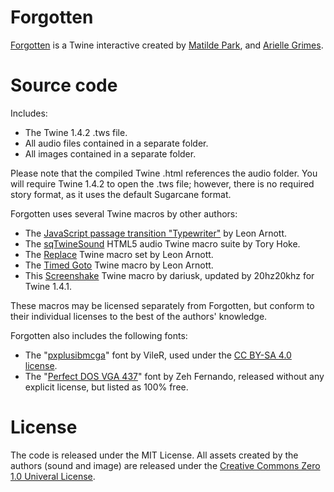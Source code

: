 # Forgotten

[Forgotten](https://aetherinteractive.itch.io/forgotten) is a Twine interactive created by [Matilde Park](https://matildepark.ca), and [Arielle Grimes](http://www.ariellegrimes.com).

# Source code

Includes:

- The Twine 1.4.2 .tws file.
- All audio files contained in a separate folder.
- All images contained in a separate folder.

Please note that the compiled Twine .html references the audio folder. You will require Twine 1.4.2 to open the .tws file; however, there is no required story format, as it uses the default Sugarcane format.

Forgotten uses several Twine macros by other authors:

- The [JavaScript passage transition "Typewriter"](https://www.glorioustrainwrecks.com/node/5161) by Leon Arnott.
- The [sqTwineSound](https://github.com/AteYourLembas/sqTwineSound) HTML5 audio Twine macro suite by Tory Hoke.
- The [Replace](http://www.glorioustrainwrecks.com/node/5019) Twine macro set by Leon Arnott.
- The [Timed Goto](https://www.glorioustrainwrecks.com/node/5108) Twine macro by Leon Arnott.
- This [Screenshake](https://gist.github.com/20hz20khz/a36f4162d1f57e745d9b) Twine macro by dariusk, updated by 20hz20khz for Twine 1.4.1.

These macros may be licensed separately from Forgotten, but conform to their individual licenses to the best of the authors' knowledge.

Forgotten also includes the following fonts:

- The "[pxplusibmcga](http://int10h.org/oldschool-pc-fonts/)" font by VileR, used under the [CC BY-SA 4.0 license](https://creativecommons.org/licenses/by-sa/4.0/).
- The "[Perfect DOS VGA 437](http://www.dafont.com/perfect-dos-vga-437.font)" font by Zeh Fernando, released without any explicit license, but listed as 100% free.

# License

The code is released under the MIT License. All assets created by the authors (sound and image) are released under the [Creative Commons Zero 1.0 Univeral License](https://creativecommons.org/publicdomain/zero/1.0/).
